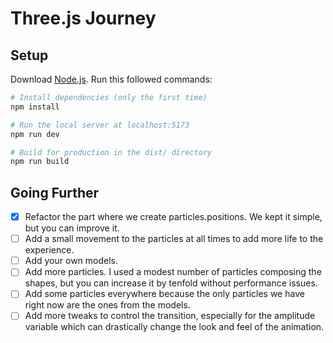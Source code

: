# Three.js Journey

## Setup

Download [Node.js](https://nodejs.org/en/download/).
Run this followed commands:

```bash
# Install dependencies (only the first time)
npm install

# Run the local server at localhost:5173
npm run dev

# Build for production in the dist/ directory
npm run build
```

## Going Further

- [x] Refactor the part where we create particles.positions. We kept it simple, but you can improve it.
- [ ] Add a small movement to the particles at all times to add more life to the experience.
- [ ] Add your own models.
- [ ] Add more particles. I used a modest number of particles composing the shapes, but you can increase it by tenfold without performance issues.
- [ ] Add some particles everywhere because the only particles we have right now are the ones from the models.
- [ ] Add more tweaks to control the transition, especially for the amplitude variable which can drastically change the look and feel of the animation.
